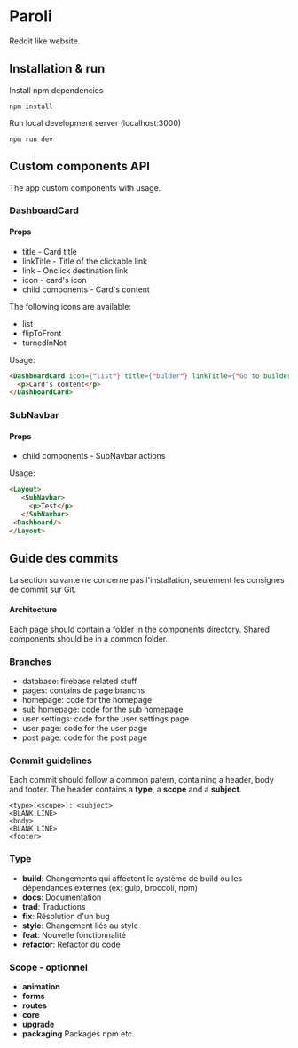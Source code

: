 # Paroli

Reddit like website.

## Installation & run

Install npm dependencies
```
npm install
```
Run local development server (localhost:3000)
```
npm run dev
```

## Custom components API

The app custom components with usage.

### DashboardCard

#### Props

* title - Card title
* linkTitle - Title of the clickable link
* link - Onclick destination link
* icon - card's icon
* child components - Card's content

The following icons are available:

- list
- flipToFront
- turnedInNot

Usage:

```html
<DashboardCard icon={"list"} title={"bulder"} linkTitle={"Go to builder"} link={"/builder"}>
  <p>Card's content</p>
</DashboardCard>
```

### SubNavbar

#### Props

 * child components - SubNavbar actions
 
 Usage:
 
 ```html
<Layout>
    <SubNavbar>
      <p>Test</p>
    </SubNavbar>
  <Dashboard/>
</Layout>
```

## Guide des commits

La section suivante ne concerne pas l'installation, seulement les consignes de commit sur Git.

#### Architecture

Each page should contain a folder in the components directory. Shared components should be in a common folder.

### Branches

 - database: firebase related stuff
 - pages: contains de page branchs
 - homepage: code for the homepage
 - sub homepage: code for the sub homepage
 - user settings: code for the user settings page
 - user page: code for the user page
 - post page: code for the post page
 

### Commit guidelines

Each commit should follow a common patern, containing a header, body and footer. The header contains a <b>type</b>, a <b>scope</b> and a <b>subject</b>.

```
<type>(<scope>): <subject>
<BLANK LINE>
<body>
<BLANK LINE>
<footer>
```

### Type

- <b>build</b>:  Changements qui affectent le système de build ou les dépendances externes (ex: gulp, broccoli, npm)
- <b>docs</b>: Documentation
- <b>trad</b>: Traductions
- <b>fix</b>: Résolution d'un bug
- <b>style</b>: Changement liés au style
- <b>feat</b>: Nouvelle fonctionnalité
- <b>refactor</b>: Refactor du code

### Scope - optionnel

- <b>animation</b>
- <b>forms</b>
- <b>routes</b>
- <b>core</b>
- <b>upgrade</b>
- <b>packaging</b> Packages npm etc.
